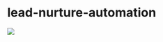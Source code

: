 # lead-nurture-automation

<p>
<img src="https://i.ibb.co/wbw55wX/Lead-Nurture-Strategy-Automation.png"/?
</p>
